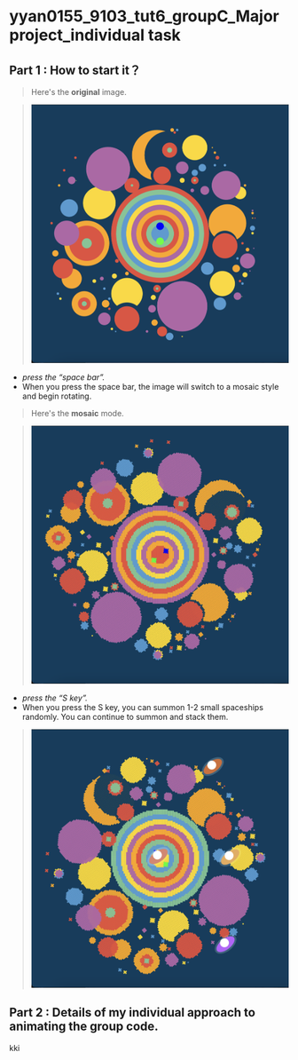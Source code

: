# yyan0155_9103_tut6_groupC_Major project_individual task

## Part 1 : How to start it？

> Here's the **original** image.

>![Figure 1](assets/Figure1.png)

- *press the “space bar”.*
- When you press the space bar, the image will switch to a mosaic style and begin rotating.

> Here's the **mosaic** mode.

>![Figure 1](assets/Figure2.png)

- *press the “S key”.*
- When you press the S key, you can summon 1-2 small spaceships randomly. You can continue to summon and stack them.

>![Figure 1](assets/Figure3.png)

## Part 2 : Details of my individual approach to animating the group code.
kki